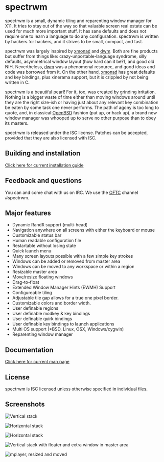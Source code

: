 spectrwm
========

spectrwm is a small, dynamic tiling and reparenting window manager for X11. It
tries to stay out of the way so that valuable screen real estate can be used
for much more important stuff. It has sane defaults and does not require one to
learn a language to do any configuration. spectrwm is written by hackers for hackers,
and it strives to be small, compact, and fast.

spectrwm was largely inspired by [xmonad](http://xmonad.org) and
[dwm](http://dwm.suckless.org). Both are fine products but suffer from things
like: crazy-unportable-language syndrome, silly defaults, asymmetrical window
layout (how hard can it be?), and good old NIH.  Nevertheless,
[dwm](http://dwm.suckless.org) was a phenomenal resource, and good ideas
and code was borrowed from it. On the other hand, [xmonad](http://xmonad.org)
has great defaults and key bindings, plus xinerama support, but it is crippled by not
being written in C.

spectrwm is a beautiful pearl! For it, too, was created by grinding irritation.
Nothing is a bigger waste of time either than moving windows around until they are the
right size-ish or having just about any relevant key combination be eaten
by some task one never performs. The path of agony is too long to quote, and, in
classical [OpenBSD](http://www.openbsd.org) fashion (put up, or hack up), a
brand new window manager was whooped up to serve no other purpose than to obey
its masters. 

spectrwm is released under the ISC license. Patches can be accepted, provided that they are also licensed with ISC.

## Building and installation
[Click here for current installation guide](https://github.com/conformal/spectrwm/wiki/Installation)

## Feedback and questions
You can and come chat with us on IRC. We use the [OFTC](https://www.oftc.net)
channel #spectrwm.

## Major features
* Dynamic RandR support (multi-head)
* Navigation anywhere on all screens with either the keyboard or mouse
* Customizable status bar
* Human readable configuration file
* Restartable without losing state
* Quick launch menu
* Many screen layouts possible with a few simple key strokes
* Windows can be added or removed from master area
* Windows can be moved to any workspace or within a region
* Resizable master area
* Move/resize floating windows
* Drag-to-float
* Extended Window Manager Hints (EWMH) Support
* Configureable tiling
* Adjustable tile gap allows for a true one pixel border.
* Customizable colors and border width.
* User definable regions
* User definable modkey & key bindings
* User definable quirk bindings
* User definable key bindings to launch applications
* Multi OS support (*BSD, Linux, OSX, Windows/cygwin) 
* Reparenting window manager

## Documentation
[Click here for current man page](https://htmlpreview.github.io/?https://github.com/conformal/spectrwm/blob/master/spectrwm.html)

## License

spectrwm is ISC licensed unless otherwise specified in individual files.

## Screenshots
![Vertical stack](https://github.com/conformal/spectrwm/wiki/Scrotwm1.png)

![Horizontal stack](https://github.com/conformal/spectrwm/wiki/Scrotwm2.png)

![Horizontal stack](https://github.com/conformal/spectrwm/wiki/Scrotwm3.png)

![Vertical stack with floater and extra window in master area](https://github.com/conformal/spectrwm/wiki/Scrotwm4.png)

![mplayer, resized and moved](https://github.com/conformal/spectrwm/wiki/Scrotwm5.png)
